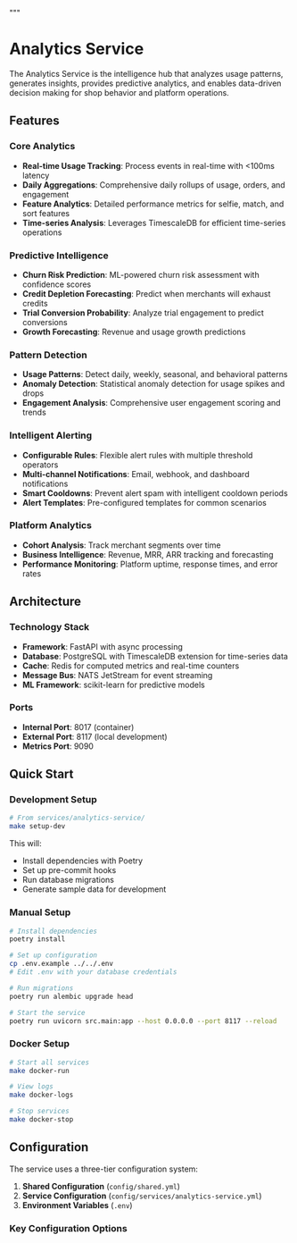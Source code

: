"""
# Analytics Service

The Analytics Service is the intelligence hub that analyzes usage patterns, generates insights, provides predictive analytics, and enables data-driven decision making for shop behavior and platform operations.

## Features

### Core Analytics
- **Real-time Usage Tracking**: Process events in real-time with <100ms latency
- **Daily Aggregations**: Comprehensive daily rollups of usage, orders, and engagement
- **Feature Analytics**: Detailed performance metrics for selfie, match, and sort features
- **Time-series Analysis**: Leverages TimescaleDB for efficient time-series operations

### Predictive Intelligence
- **Churn Risk Prediction**: ML-powered churn risk assessment with confidence scores
- **Credit Depletion Forecasting**: Predict when merchants will exhaust credits
- **Trial Conversion Probability**: Analyze trial engagement to predict conversions
- **Growth Forecasting**: Revenue and usage growth predictions

### Pattern Detection
- **Usage Patterns**: Detect daily, weekly, seasonal, and behavioral patterns
- **Anomaly Detection**: Statistical anomaly detection for usage spikes and drops
- **Engagement Analysis**: Comprehensive user engagement scoring and trends

### Intelligent Alerting
- **Configurable Rules**: Flexible alert rules with multiple threshold operators
- **Multi-channel Notifications**: Email, webhook, and dashboard notifications
- **Smart Cooldowns**: Prevent alert spam with intelligent cooldown periods
- **Alert Templates**: Pre-configured templates for common scenarios

### Platform Analytics
- **Cohort Analysis**: Track merchant segments over time
- **Business Intelligence**: Revenue, MRR, ARR tracking and forecasting
- **Performance Monitoring**: Platform uptime, response times, and error rates

## Architecture

### Technology Stack
- **Framework**: FastAPI with async processing
- **Database**: PostgreSQL with TimescaleDB extension for time-series data
- **Cache**: Redis for computed metrics and real-time counters
- **Message Bus**: NATS JetStream for event streaming
- **ML Framework**: scikit-learn for predictive models

### Ports
- **Internal Port**: 8017 (container)
- **External Port**: 8117 (local development)
- **Metrics Port**: 9090

## Quick Start

### Development Setup

```bash
# From services/analytics-service/
make setup-dev
```

This will:
- Install dependencies with Poetry
- Set up pre-commit hooks
- Run database migrations
- Generate sample data for development

### Manual Setup

```bash
# Install dependencies
poetry install

# Set up configuration
cp .env.example ../../.env
# Edit .env with your database credentials

# Run migrations
poetry run alembic upgrade head

# Start the service
poetry run uvicorn src.main:app --host 0.0.0.0 --port 8117 --reload
```

### Docker Setup

```bash
# Start all services
make docker-run

# View logs
make docker-logs

# Stop services
make docker-stop
```

## Configuration

The service uses a three-tier configuration system:

1. **Shared Configuration** (`config/shared.yml`)
2. **Service Configuration** (`config/services/analytics-service.yml`)  
3. **Environment Variables** (`.env`)

### Key Configuration Options

```yaml
